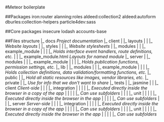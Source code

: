 #Meteor boilerplate

##Packages
iron:router
alanning:roles
aldeed:collection2
aldeed:autoform
dburles:collection-helpers
particle4dev:sass

##Core packages
insecure
lodash
accounts-base

##Files structure
    |_ docs *Project documentation*
    |_ client
    | |_ layouts
    | | |_ *Website layouts*
    | |_ styles
    | | |_ *Website stylesheets*
    | |_ modules
    | | |_ example_module
    | | | |_ *Holds interface event handlers, route definitions, etc.*
    | | |_ example_module.html *Layouts for named module*
    |_ server
    | |_ modules
    | | |_ example_module
    | | | |_ *Holds publication functions, permission settings, etc.*
    |_ lib
    | |_ modules
    | | |_ example_module
    | | | |_ *Holds collection definitions, data validation/formatting functions, etc.*
    |_ public
    | |_ *Hold all static resources like images, vendor libraries, etc.*
    |_ private
    | |_ *Use for info that we don't want to share*
    |_ tests
    | |_ jasmine
    | | |_ client *Client-side*
    | | | |_ integration
    | | | | |_ *Executed directly inside the browser in a copy of the app*
    | | | | |_ *Can use subfolders*
    | | | |_ unit
    | | | | |_ *Executed directly inside the browser in the app*
    | | | | |_ *Can use subfolders*
    | | |_ server *Server-side*
    | | | |_ integration
    | | | | |_ *Executed directly inside the browser in a copy of the app*
    | | | | |_ *Can use subfolders*
    | | | |_ unit
    | | | | |_ *Executed directly inside the browser in the app*
    | | | | |_ *Can use subfolders*
